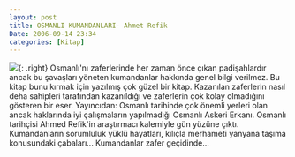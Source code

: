 ```yaml
---
layout: post
title: OSMANLI KUMANDANLARI- Ahmet Refik
Date: 2006-09-14 23:34
categories: [Kitap]
---
```


![][100]{: .right} Osmanlı'nı zaferlerinde her zaman önce çıkan padişahlardır ancak bu
şavaşları yöneten kumandanlar hakkında genel bilgi verilmez. Bu kitap
bunu kırmak için yazılmış çok güzel bir kitap. Kazanılan zaferlerin
nasıl deha sahipleri tarafından kazanıldığı ve zaferlerin çok kolay
olmadığını gösteren bir eser. Yayıncıdan: Osmanlı tarihinde çok önemli
yerleri olan ancak haklarında iyi çalışmaların yapılmadığı Osmanlı
Askeri Erkanı. Osmanlı tarihçisi Ahmed Refik'in araştırmacı kalemiyle
gün yüzüne çıktı. Kumandanların sorumluluk yüklü hayatları, kılıçla
merhameti yanyana taşıma konusundaki çabaları... Kumandanlar zafer
geçidinde...

  [100]: /images/osmanli_kumandanlari1.jpg
